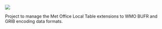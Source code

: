 
![](https://github.com/actions/MetOffice/localTables-GRIB-BUFR/workflows/check_consistency/badge.svg)


Project to manage the Met Office Local Table extensions to WMO BUFR and GRIB encoding data formats.